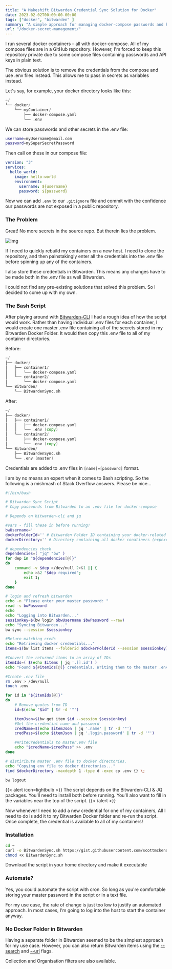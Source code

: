 ```yaml
---
title: "A Makeshift Bitwarden Credential Sync Solution for Docker"
date: 2023-02-02T00:00:00-00:00
tags: ["docker", "bitwarden" ]
summary: "A simple approach for managing docker-compose passwords and keys 🔑"
url: "/docker-secret-management/"
---
```


I run several docker containers – all with docker-compose. All of my compose files are in a GitHub repository. However, I'm forced to keep this repository private due to some compose files containing passwords and API keys in plain text.

The obvious solution is to remove the credentials from the compose and use .env files instead. This allows me to pass in secrets as variables instead.

Let's say, for example, your docker directory looks like this:

```go
~/
└── docker/
    └── myContainer/
        ├── docker-compose.yaml
        └── .env
```

We can store passwords and other secrets in the .env file:

```bash
username=myUsername@email.com
password=mySuperSecretPassword
```

Then call on these in our compose file:

```yaml
version: "3"
services:
  hello_world:
    image: hello-world
    environment:
      username: ${username}
      password: ${password}
```


Now we can add `.env` to our `.gitignore` file and commit with the confidence our passwords are not exposed in a public repository.

### The Problem

Great! No more secrets in the source repo. But therein lies the problem.

![img](/img/bitwarden-creds/creds.webp)

If I need to quickly rebuild my containers on a new host. I need to clone the repository, and then painstakingly enter all the credentials into the .env file before spinning up any of the containers.

I also store these credentials in Bitwarden. This means any changes have to be made both in the .env file as well Bitwarden.

I could not find any pre-existing solutions that solved this problem. So I decided to come up with my own.

### The Bash Script

After playing around with [Bitwarden-CLI](https://bitwarden.com/help/cli/?ref=scottmckendry.tech) I had a rough idea of how the script would work. Rather than having individual .env files for each container, I would create one master .env file containing all of the secrets stored in my Bitwarden Docker Folder. It would then copy this .env file to all of my container directories.

Before:

```go
~/
├── docker/
│   ├── container1/
│   │   └── docker-compose.yaml
│   └── container2/
│       └── docker-compose.yaml
└── Bitwarden/
    └── BitwardenSync.sh
```

After:

```go
~/
├── docker/
│   ├── container1/
│   │   ├── docker-compose.yaml
│   │   └── .env (copy)
│   └── container2/
│       ├── docker-compose.yaml
│       └── .env (copy)
└── Bitwarden/
    ├── BitwardenSync.sh
    └── .env (master)
```

Credentials are added to .env files in `[name]=[password]` format.

I am by no means an expert when it comes to Bash scripting. So the following is a mishmash of Stack Overflow answers. Please be nice...

```bash
#!/bin/bash

# Bitwarden Sync Script
# Copy passwords from Bitwarden to an .env file for docker-compose

# Depends on bitwarden-cli and jq

#vars - fill these in before running!
bwUsername=''
dockerFolderId='' # Bitwarden Folder ID containing your docker-related credentials.
dockerDirectory='' # Directory containing all docker conatiners (expexcts dockerDirectory > ontiainerDir > docker-compose.yaml format.)

# dependencies check
dependencies=( "jq" "bw" )
for dep in "${dependencies[@]}"
do
    command -v $dep >/dev/null 2>&1 || { 
        echo >&2 "$dep required"; 
        exit 1; 
    }
done

# login and refresh bitwarden
echo -n "Please enter your master password: "
read -s bwPassword
echo
echo "Logging into Bitwarden..."
sessionkey=$(bw login $bwUsername $bwPassword --raw)
echo "Syncing Bitwarden..."
bw sync --session $sessionkey

#Return matching creds
echo "Retrieving docker credentials..."
items=$(bw list items --folderid $dockerFolderId --session $sessionkey)

#Convert the returned items to an array of IDs
itemIds=( $(echo $items | jq '.[].id') )
echo "Found ${#itemIds[@]} credentials. Writing them to the master .env file..." 

#Create .env file
rm .env > /dev/null
touch .env

for id in "${itemIds[@]}"
do
    # Remove quotes from ID
    id=$(echo "$id" | tr -d '"')

    itemJson=$(bw get item $id --session $sessionkey)
    #Get the credential name and password
    credName=$(echo $itemJson | jq '.name' | tr -d '"')
    credPass=$(echo $itemJson | jq '.login.password' | tr -d '"')

    #WriteCredentials to master.env file
    echo "$credName=$credPass" >> .env
done

# distiribute master .env file to docker directories.
echo "Copying env file to docker directories..."
find $dockerDirectory -maxdepth 1 -type d -exec cp .env {} \;

bw logout
```

{{< alert icon=lightbulb >}}
The script depends on the Bitwarden-CLI & JQ packages. You'll need to install both before running. You'll also want to fill in the variables near the top of the script.
{{< /alert >}}

Now whenever I need to add a new credential for one of my containers, All I need to do is add it to my Bitwarden Docker folder and re-run the script. Once complete, the credential is available to all of my containers!

### Installation

```bash
cd ~
curl -o BitwardenSync.sh https://gist.githubusercontent.com/scottmckendry/8dd2be06f99ff21efe3c39fe920555ea/raw
chmod +x BitwardenSync.sh
```

Download the script in your home directory and make it executable

### Automate?

Yes, you could automate the script with cron. So long as you're comfortable storing your master password in the script or in a text file.

For my use case, the rate of change is just too low to justify an automated approach. In most cases, I'm going to log into the host to start the container anyway.

### No Docker Folder in Bitwarden

Having a separate folder in Bitwarden seemed to be the simplest approach for my use case. However, you can also return Bitwarden items using the [--search](https://bitwarden.com/help/cli/?ref=scottmckendry.tech#list) and [--url](https://bitwarden.com/help/cli/?ref=scottmckendry.tech#list) flags.

Collection and Organisation filters are also available.
